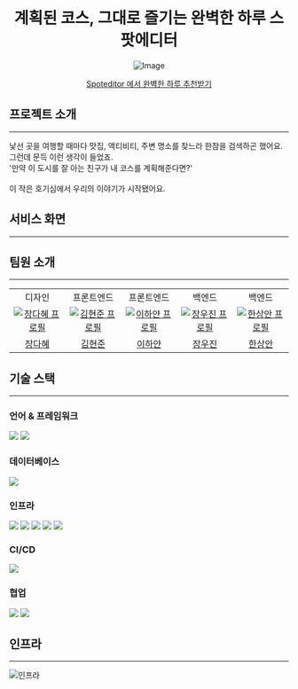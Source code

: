 <div align="center">

# 계획된 코스, 그대로 즐기는 완벽한 하루 스팟에디터

![Image](https://github.com/user-attachments/assets/5a1786ab-fc34-4763-bce9-7bca40499b4b)

[Spoteditor 에서 완벽한 하루 추천받기](https://spoteditor-frontend.vercel.app/)

</div>

## 프로젝트 소개

---

낯선 곳을 여행할 때마다 맛집, 액티비티, 주변 명소를 찾느라 한참을 검색하곤 했어요.<br>
그런데 문득 이런 생각이 들었죠.<br>
'만약 이 도시를 잘 아는 친구가 내 코스를 계획해준다면?'<br><br>
이 작은 호기심에서 우리의 이야기가 시작됐어요.


## 서비스 화면

---





## 팀원 소개

---

<table>
  <tr>
    <td align="center"> 디자인</td>
    <td align="center"> 프론트엔드</td>
    <td align="center"> 프론트엔드</td>
    <td align="center"> 백엔드</td>
    <td align="center"> 백엔드</td>
  </tr>
  <tr>
    <td align="center" width="120px">
      <a href="https://github.com/hdj09" target="_blank">
        <img src="https://avatars.githubusercontent.com/u/193453479?v=4" alt="장다혜 프로필" />
      </a>
    </td>
    <td align="center" width="120px">
      <a href="https://github.com/rlaugs15" target="_blank">
        <img src="https://avatars.githubusercontent.com/u/68183848?v=4" alt="김현준 프로필" />
      </a>
    </td>
    <td align="center" width="120px">
      <a href="https://github.com/hayanLee" target="_blank">
        <img src="https://avatars.githubusercontent.com/u/164024424?v=4" alt="이하얀 프로필" />
      </a>
    </td>
    <td align="center" width="120px">
      <a href="https://github.com/dnwls16071" target="_blank">
        <img src="https://avatars.githubusercontent.com/u/106802375?v=4" alt="장우진 프로필" />
      </a>
    </td>
    <td align="center" width="120px">
      <a href="https://github.com/ddangahn2" target="_blank">
        <img src="https://avatars.githubusercontent.com/u/85681261?v=4" alt="한상안 프로필" />
      </a>
    </td>
  </tr>
  <tr>
    <td align="center">
      <a href="https://github.com/hdj09" target="_blank">
        장다혜
      </a>
    </td>
    <td align="center">
      <a href="https://github.com/rlaugs15" target="_blank">
        김현준
      </a>
    </td> 
    <td align="center">
      <a href="https://github.com/hayanLee" target="_blank">
        이하얀
      </a>
    <td align="center">
      <a href="https://github.com/dnwls16071" target="_blank">
        장우진
      </a>
    </td>
    <td align="center">
      <a href="https://github.com/ddangahn2" target="_blank">
        한상안
      </a>
    </td>
  </tr>
</table>

## 기술 스택

---

### 언어 & 프레임워크

<img src="https://img.shields.io/badge/java-007396?style=for-the-badge&logo=java&logoColor=white">
<img src="https://img.shields.io/badge/springboot-6DB33F?style=for-the-badge&logo=springboot&logoColor=white">

[//]: # (<img src="https://img.shields.io/badge/springsecurity-6DB33F?style=for-the-badge&logo=springsecurity&logoColor=white">)

### 데이터베이스

<img src="https://img.shields.io/badge/mysql-4479A1?style=for-the-badge&logo=mysql&logoColor=white">

### 인프라

<img src="https://img.shields.io/badge/docker-2496ED?style=for-the-badge&logo=docker&logoColor=white">

[//]: # (<img src="https://img.shields.io/badge/amazonaws-232F3E?style=for-the-badge&logo=amazonwebservices&logoColor=white">)

<img src="https://img.shields.io/badge/amazonec2-FF9900?style=for-the-badge&logo=amazonec2&logoColor=white">
<img src="https://img.shields.io/badge/amazonrds-527FFF?style=for-the-badge&logo=amazonrds&logoColor=white">
<img src="https://img.shields.io/badge/amazons3-569A31?style=for-the-badge&logo=amazons3&logoColor=white">
<img src="https://img.shields.io/badge/awselb-8C4FFF?style=for-the-badge&logo=awselasticloadbalancing&logoColor=white">

### CI/CD

<img src="https://img.shields.io/badge/githubactions-2088FF?style=for-the-badge&logo=githubactions&logoColor=white">

### 협업

<img src="https://img.shields.io/badge/github-181717?style=for-the-badge&logo=github&logoColor=white">
<img src="https://img.shields.io/badge/discord-5865F2?style=for-the-badge&logo=discord&logoColor=white">

## 인프라

---

<img src="https://private-user-images.githubusercontent.com/106802375/418778716-0f934fa2-57cb-4715-a0c7-e50e7872c5a8.png?jwt=eyJhbGciOiJIUzI1NiIsInR5cCI6IkpXVCJ9.eyJpc3MiOiJnaXRodWIuY29tIiwiYXVkIjoicmF3LmdpdGh1YnVzZXJjb250ZW50LmNvbSIsImtleSI6ImtleTUiLCJleHAiOjE3NDIyMDU1NjUsIm5iZiI6MTc0MjIwNTI2NSwicGF0aCI6Ii8xMDY4MDIzNzUvNDE4Nzc4NzE2LTBmOTM0ZmEyLTU3Y2ItNDcxNS1hMGM3LWU1MGU3ODcyYzVhOC5wbmc_WC1BbXotQWxnb3JpdGhtPUFXUzQtSE1BQy1TSEEyNTYmWC1BbXotQ3JlZGVudGlhbD1BS0lBVkNPRFlMU0E1M1BRSzRaQSUyRjIwMjUwMzE3JTJGdXMtZWFzdC0xJTJGczMlMkZhd3M0X3JlcXVlc3QmWC1BbXotRGF0ZT0yMDI1MDMxN1QwOTU0MjVaJlgtQW16LUV4cGlyZXM9MzAwJlgtQW16LVNpZ25hdHVyZT02ZDM5NTk0MDQ4NjNhOGVlMDZmNjBmMTM0YTE0MjA5Y2NhMTM0YTk2NDBmODJkZTc0NTM1M2Y4YzQ4MDY4Yzk4JlgtQW16LVNpZ25lZEhlYWRlcnM9aG9zdCJ9.q4g9fHd6ZuiDijBB1RFcMtKydf2z2bdWuL_vqe7XEvQ" alt="인프라">

